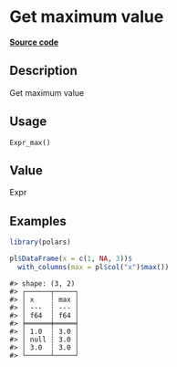 

# Get maximum value

[**Source code**](https://github.com/pola-rs/r-polars/tree/c47431ca69622f79ed7a3f1d7bfee6075ffabfee/R/after-wrappers.R#L20)

## Description

Get maximum value

## Usage

<pre><code class='language-R'>Expr_max()
</code></pre>

## Value

Expr

## Examples

``` r
library(polars)

pl$DataFrame(x = c(1, NA, 3))$
  with_columns(max = pl$col("x")$max())
```

    #> shape: (3, 2)
    #> ┌──────┬─────┐
    #> │ x    ┆ max │
    #> │ ---  ┆ --- │
    #> │ f64  ┆ f64 │
    #> ╞══════╪═════╡
    #> │ 1.0  ┆ 3.0 │
    #> │ null ┆ 3.0 │
    #> │ 3.0  ┆ 3.0 │
    #> └──────┴─────┘
